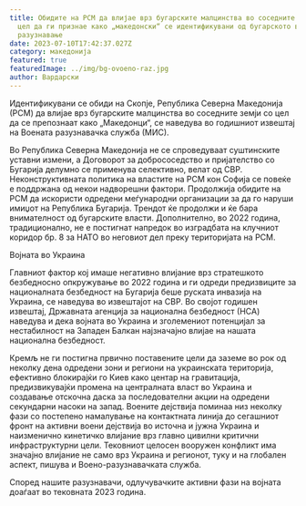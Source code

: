 ```yaml
---
title: Обидите на РСМ да влијае врз бугарските малцинства во соседните земји со
  цел да ги признае како „македонски“ се идентификувани од бугарското воено
  разузнавање
date: 2023-07-10T17:42:37.027Z
category: македонија
featured: true
featuredImage: ../img/bg-ovoeno-raz.jpg
author: Вардарски
---
```

Идентификувани се обиди на Скопје, Република Северна Македонија (РСМ) да влијае врз бугарските малцинства во соседните земји со цел да се препознаат како „Македонци“, се наведува во годишниот извештај на Воената разузнавачка служба (МИС).

Во Република Северна Македонија не се спроведуваат суштинските уставни измени, а Договорот за добрососедство и пријателство со Бугарија делумно се применува селективно, велат од СВР. Неконструктивната политика на властите на РСМ кон Софија се повеќе е поддржана од некои надворешни фактори. Продолжија обидите на РСМ да искористи одредени меѓународни организации за да го наруши имиџот на Република Бугарија. Трендот ќе продолжи и ќе бара внимателност од бугарските власти. Дополнително, во 2022 година, традиционално, не е постигнат напредок во изградбата на клучниот коридор бр. 8 за НАТО во неговиот дел преку територијата на РСМ.

Војната во Украина

Главниот фактор кој имаше негативно влијание врз стратешкото безбедносно опкружување во 2022 година и ги одреди предизвиците за националната безбедност на Бугарија беше руската инвазија на Украина, се наведува во извештајот на СВР. Во својот годишен извештај, Државната агенција за национална безбедност (НСА) наведува и дека војната во Украина и зголемениот потенцијал за нестабилност на Западен Балкан најзначајно влијае на нашата национална безбедност.

Кремљ не ги постигна првично поставените цели да заземе во рок од неколку дена одредени зони и региони на украинската територија, ефективно блокирајќи го Киев како центар на гравитација, предизвикувајќи промена на централната власт во Украина и создавање отскочна даска за последователни акции на одредени секундарни насоки на запад. Воените дејствија поминаа низ неколку фази со постепено намалување на контактната линија до сегашниот фронт на активни воени дејствија во источна и јужна Украина и наизменично кинетичко влијание врз главно цивилни критични инфраструктурни цели. Тековниот целосен вооружен конфликт има значајно влијание не само врз Украина и регионот, туку и на глобален аспект, пишува и Воено-разузнавачката служба.

Според нашите разузнавачи, одлучувачките активни фази на војната доаѓаат во тековната 2023 година.